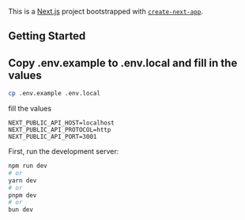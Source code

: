 This is a [Next.js](https://nextjs.org/) project bootstrapped with [`create-next-app`](https://github.com/vercel/next.js/tree/canary/packages/create-next-app).

## Getting Started

## Copy .env.example to .env.local and fill in the values

```bash
cp .env.example .env.local
````

fill the values
```text
NEXT_PUBLIC_API_HOST=localhost
NEXT_PUBLIC_API_PROTOCOL=http
NEXT_PUBLIC_API_PORT=3001
```

First, run the development server:

```bash
npm run dev
# or
yarn dev
# or
pnpm dev
# or
bun dev
```

